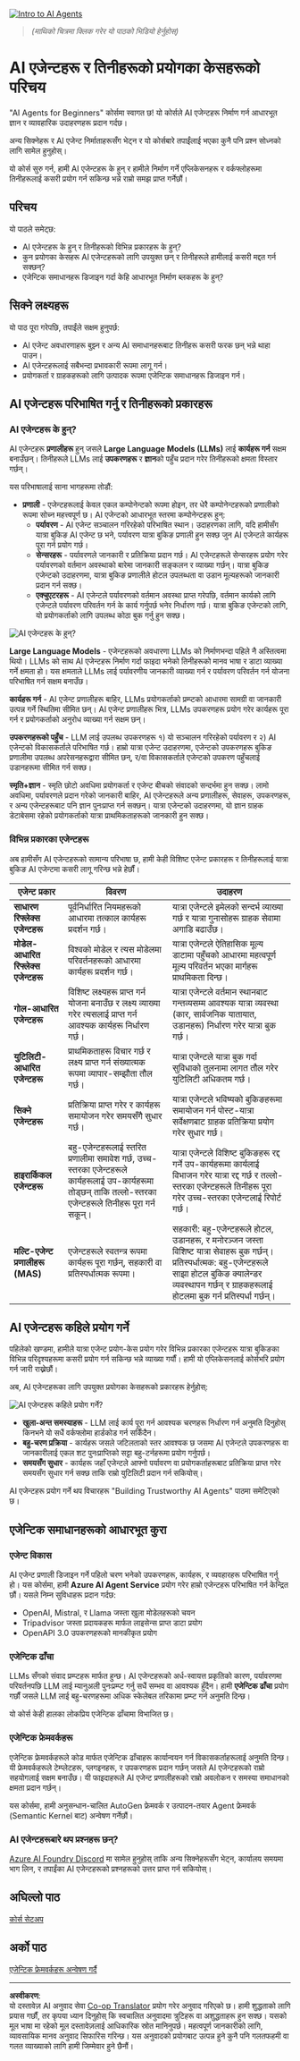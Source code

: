 <!--
CO_OP_TRANSLATOR_METADATA:
{
  "original_hash": "1e40fe956ff79462a02a17080b125041",
  "translation_date": "2025-08-29T10:10:54+00:00",
  "source_file": "01-intro-to-ai-agents/README.md",
  "language_code": "ne"
}
-->
[![Intro to AI Agents](../../../translated_images/lesson-1-thumbnail.d21b2c34b32d35bbc7f1b4a40a81b031970b6076b4e0c59fb006cf818cac5d4a.ne.png)](https://youtu.be/3zgm60bXmQk?si=QA4CW2-cmul5kk3D)

> _(माथिको चित्रमा क्लिक गरेर यो पाठको भिडियो हेर्नुहोस्)_

# AI एजेन्टहरू र तिनीहरूको प्रयोगका केसहरूको परिचय

"AI Agents for Beginners" कोर्समा स्वागत छ! यो कोर्सले AI एजेन्टहरू निर्माण गर्न आधारभूत ज्ञान र व्यावहारिक उदाहरणहरू प्रदान गर्दछ।

अन्य सिक्नेहरू र AI एजेन्ट निर्माताहरूसँग भेट्न र यो कोर्सबारे तपाईंलाई भएका कुनै पनि प्रश्न सोध्नको लागि सामेल हुनुहोस्।

यो कोर्स सुरु गर्न, हामी AI एजेन्टहरू के हुन् र हामीले निर्माण गर्ने एप्लिकेसनहरू र वर्कफ्लोहरूमा तिनीहरूलाई कसरी प्रयोग गर्न सकिन्छ भन्ने राम्रो समझ प्राप्त गर्नेछौं।

## परिचय

यो पाठले समेट्छ:

- AI एजेन्टहरू के हुन् र तिनीहरूको विभिन्न प्रकारहरू के हुन्?
- कुन प्रयोगका केसहरू AI एजेन्टहरूको लागि उपयुक्त छन् र तिनीहरूले हामीलाई कसरी मद्दत गर्न सक्छन्?
- एजेन्टिक समाधानहरू डिजाइन गर्दा केहि आधारभूत निर्माण ब्लकहरू के हुन्?

## सिक्ने लक्ष्यहरू
यो पाठ पूरा गरेपछि, तपाईंले सक्षम हुनुपर्छ:

- AI एजेन्ट अवधारणाहरू बुझ्न र अन्य AI समाधानहरूबाट तिनीहरू कसरी फरक छन् भन्ने थाहा पाउन।
- AI एजेन्टहरूलाई सबैभन्दा प्रभावकारी रूपमा लागू गर्न।
- प्रयोगकर्ता र ग्राहकहरूको लागि उत्पादक रूपमा एजेन्टिक समाधानहरू डिजाइन गर्न।

## AI एजेन्टहरू परिभाषित गर्नु र तिनीहरूको प्रकारहरू

### AI एजेन्टहरू के हुन्?

AI एजेन्टहरू **प्रणालीहरू** हुन् जसले **Large Language Models (LLMs)** लाई **कार्यहरू गर्न** सक्षम बनाउँछन्। तिनीहरूले LLMs लाई **उपकरणहरू** र **ज्ञान**को पहुँच प्रदान गरेर तिनीहरूको क्षमता विस्तार गर्छन्।

यस परिभाषालाई साना भागहरूमा तोडौं:

- **प्रणाली** - एजेन्टहरूलाई केवल एकल कम्पोनेन्टको रूपमा होइन, तर धेरै कम्पोनेन्टहरूको प्रणालीको रूपमा सोच्न महत्त्वपूर्ण छ। AI एजेन्टको आधारभूत स्तरमा कम्पोनेन्टहरू हुन्:
  - **पर्यावरण** - AI एजेन्ट सञ्चालन गरिरहेको परिभाषित स्थान। उदाहरणका लागि, यदि हामीसँग यात्रा बुकिङ AI एजेन्ट छ भने, पर्यावरण यात्रा बुकिङ प्रणाली हुन सक्छ जुन AI एजेन्टले कार्यहरू पूरा गर्न प्रयोग गर्छ।
  - **सेन्सरहरू** - पर्यावरणले जानकारी र प्रतिक्रिया प्रदान गर्छ। AI एजेन्टहरूले सेन्सरहरू प्रयोग गरेर पर्यावरणको वर्तमान अवस्थाको बारेमा जानकारी सङ्कलन र व्याख्या गर्छन्। यात्रा बुकिङ एजेन्टको उदाहरणमा, यात्रा बुकिङ प्रणालीले होटल उपलब्धता वा उडान मूल्यहरूको जानकारी प्रदान गर्न सक्छ।
  - **एक्चुएटरहरू** - AI एजेन्टले पर्यावरणको वर्तमान अवस्था प्राप्त गरेपछि, वर्तमान कार्यको लागि एजेन्टले पर्यावरण परिवर्तन गर्न के कार्य गर्नुपर्छ भनेर निर्धारण गर्छ। यात्रा बुकिङ एजेन्टको लागि, यो प्रयोगकर्ताको लागि उपलब्ध कोठा बुक गर्नु हुन सक्छ।

![AI एजेन्टहरू के हुन्?](../../../translated_images/what-are-ai-agents.1ec8c4d548af601a3a78c6c02e5c355d19c06a4a74fe93e3609a1d08e8c15689.ne.png)

**Large Language Models** - एजेन्टहरूको अवधारणा LLMs को निर्माणभन्दा पहिले नै अस्तित्वमा थियो। LLMs को साथ AI एजेन्टहरू निर्माण गर्दा फाइदा भनेको तिनीहरूको मानव भाषा र डाटा व्याख्या गर्ने क्षमता हो। यस क्षमताले LLMs लाई पर्यावरणीय जानकारी व्याख्या गर्न र पर्यावरण परिवर्तन गर्न योजना परिभाषित गर्न सक्षम बनाउँछ।

**कार्यहरू गर्न** - AI एजेन्ट प्रणालीहरू बाहिर, LLMs प्रयोगकर्ताको प्रम्प्टको आधारमा सामग्री वा जानकारी उत्पन्न गर्ने स्थितिमा सीमित छन्। AI एजेन्ट प्रणालीहरू भित्र, LLMs उपकरणहरू प्रयोग गरेर कार्यहरू पूरा गर्न र प्रयोगकर्ताको अनुरोध व्याख्या गर्न सक्षम छन्।

**उपकरणहरूको पहुँच** - LLM लाई उपलब्ध उपकरणहरू १) यो सञ्चालन गरिरहेको पर्यावरण र २) AI एजेन्टको विकासकर्ताले परिभाषित गर्छ। हाम्रो यात्रा एजेन्ट उदाहरणमा, एजेन्टको उपकरणहरू बुकिङ प्रणालीमा उपलब्ध अपरेसनहरूद्वारा सीमित छन्, र/वा विकासकर्ताले एजेन्टको उपकरण पहुँचलाई उडानहरूमा सीमित गर्न सक्छ।

**स्मृति+ज्ञान** - स्मृति छोटो अवधिमा प्रयोगकर्ता र एजेन्ट बीचको संवादको सन्दर्भमा हुन सक्छ। लामो अवधिमा, पर्यावरणले प्रदान गरेको जानकारी बाहिर, AI एजेन्टहरूले अन्य प्रणालीहरू, सेवाहरू, उपकरणहरू, र अन्य एजेन्टहरूबाट पनि ज्ञान पुनःप्राप्त गर्न सक्छन्। यात्रा एजेन्टको उदाहरणमा, यो ज्ञान ग्राहक डेटाबेसमा रहेको प्रयोगकर्ताको यात्रा प्राथमिकताहरूको जानकारी हुन सक्छ।

### विभिन्न प्रकारका एजेन्टहरू

अब हामीसँग AI एजेन्टहरूको सामान्य परिभाषा छ, हामी केही विशिष्ट एजेन्ट प्रकारहरू र तिनीहरूलाई यात्रा बुकिङ AI एजेन्टमा कसरी लागू गरिन्छ भन्ने हेर्छौं।

| **एजेन्ट प्रकार**                | **विवरण**                                                                                                                       | **उदाहरण**                                                                                                                                                                                                                   |
| ----------------------------- | ------------------------------------------------------------------------------------------------------------------------------------- | ----------------------------------------------------------------------------------------------------------------------------------------------------------------------------------------------------------------------------- |
| **साधारण रिफ्लेक्स एजेन्टहरू**      | पूर्वनिर्धारित नियमहरूको आधारमा तत्काल कार्यहरू प्रदर्शन गर्छ।                                                                                  | यात्रा एजेन्टले इमेलको सन्दर्भ व्याख्या गर्छ र यात्रा गुनासोहरू ग्राहक सेवामा अगाडि बढाउँछ।                                                                                                                          |
| **मोडेल-आधारित रिफ्लेक्स एजेन्टहरू** | विश्वको मोडेल र त्यस मोडेलमा परिवर्तनहरूको आधारमा कार्यहरू प्रदर्शन गर्छ।                                                              | यात्रा एजेन्टले ऐतिहासिक मूल्य डाटामा पहुँचको आधारमा महत्वपूर्ण मूल्य परिवर्तन भएका मार्गहरू प्राथमिकता दिन्छ।                                                                                                             |
| **गोल-आधारित एजेन्टहरू**         | विशिष्ट लक्ष्यहरू प्राप्त गर्न योजना बनाउँछ र लक्ष्य व्याख्या गरेर त्यसलाई प्राप्त गर्न आवश्यक कार्यहरू निर्धारण गर्छ।                                  | यात्रा एजेन्टले वर्तमान स्थानबाट गन्तव्यसम्म आवश्यक यात्रा व्यवस्था (कार, सार्वजनिक यातायात, उडानहरू) निर्धारण गरेर यात्रा बुक गर्छ।                                                                                |
| **युटिलिटी-आधारित एजेन्टहरू**      | प्राथमिकताहरू विचार गर्छ र लक्ष्य प्राप्त गर्न संख्यात्मक रूपमा व्यापार-सम्झौता तौल गर्छ।                                               | यात्रा एजेन्टले यात्रा बुक गर्दा सुविधाको तुलनामा लागत तौल गरेर युटिलिटी अधिकतम गर्छ।                                                                                                                                          |
| **सिक्ने एजेन्टहरू**           | प्रतिक्रिया प्राप्त गरेर र कार्यहरू समायोजन गरेर समयसँगै सुधार गर्छ।                                                        | यात्रा एजेन्टले भविष्यको बुकिङहरूमा समायोजन गर्न पोस्ट-यात्रा सर्वेक्षणबाट ग्राहक प्रतिक्रिया प्रयोग गरेर सुधार गर्छ।                                                                                                               |
| **हाइरार्किकल एजेन्टहरू**       | बहु-एजेन्टहरूलाई स्तरित प्रणालीमा समावेश गर्छ, उच्च-स्तरका एजेन्टहरूले कार्यहरूलाई उप-कार्यहरूमा तोड्छन् ताकि तल्लो-स्तरका एजेन्टहरूले तिनीहरू पूरा गर्न सकून्। | यात्रा एजेन्टले विशिष्ट बुकिङहरू रद्द गर्ने उप-कार्यहरूमा कार्यलाई विभाजन गरेर यात्रा रद्द गर्छ र तल्लो-स्तरका एजेन्टहरूले तिनीहरू पूरा गरेर उच्च-स्तरका एजेन्टलाई रिपोर्ट गर्छ।                                     |
| **मल्टि-एजेन्ट प्रणालीहरू (MAS)** | एजेन्टहरूले स्वतन्त्र रूपमा कार्यहरू पूरा गर्छन्, सहकारी वा प्रतिस्पर्धात्मक रूपमा।                                                           | सहकारी: बहु-एजेन्टहरूले होटल, उडानहरू, र मनोरञ्जन जस्ता विशिष्ट यात्रा सेवाहरू बुक गर्छन्। प्रतिस्पर्धात्मक: बहु-एजेन्टहरूले साझा होटल बुकिङ क्यालेन्डर व्यवस्थापन गर्छन् र ग्राहकहरूलाई होटलमा बुक गर्न प्रतिस्पर्धा गर्छन्। |

## AI एजेन्टहरू कहिले प्रयोग गर्ने

पहिलेको खण्डमा, हामीले यात्रा एजेन्ट प्रयोग-केस प्रयोग गरेर विभिन्न प्रकारका एजेन्टहरू यात्रा बुकिङका विभिन्न परिदृश्यहरूमा कसरी प्रयोग गर्न सकिन्छ भन्ने व्याख्या गर्यौं। हामी यो एप्लिकेसनलाई कोर्सभरि प्रयोग गर्न जारी राख्नेछौं।

अब, AI एजेन्टहरूका लागि उपयुक्त प्रयोगका केसहरूको प्रकारहरू हेर्नुहोस्:

![AI एजेन्टहरू कहिले प्रयोग गर्ने?](../../../translated_images/when-to-use-ai-agents.54becb3bed74a479f5caca9c951132ce81d482a6704bcd22e5a600dbabc9434e.ne.png)

- **खुला-अन्त समस्याहरू** - LLM लाई कार्य पूरा गर्न आवश्यक चरणहरू निर्धारण गर्न अनुमति दिनुहोस् किनभने यो सधैं वर्कफ्लोमा हार्डकोड गर्न सकिँदैन।
- **बहु-चरण प्रक्रिया** - कार्यहरू जसले जटिलताको स्तर आवश्यक छ जसमा AI एजेन्टले उपकरणहरू वा जानकारीलाई एकल शट पुनःप्राप्तिको सट्टा बहु-टर्नहरूमा प्रयोग गर्नुपर्छ।  
- **समयसँग सुधार** - कार्यहरू जहाँ एजेन्टले आफ्नो पर्यावरण वा प्रयोगकर्ताहरूबाट प्रतिक्रिया प्राप्त गरेर समयसँग सुधार गर्न सक्छ ताकि राम्रो युटिलिटी प्रदान गर्न सकियोस्।

AI एजेन्टहरू प्रयोग गर्ने थप विचारहरू "Building Trustworthy AI Agents" पाठमा समेटिएको छ।

## एजेन्टिक समाधानहरूको आधारभूत कुरा

### एजेन्ट विकास

AI एजेन्ट प्रणाली डिजाइन गर्ने पहिलो चरण भनेको उपकरणहरू, कार्यहरू, र व्यवहारहरू परिभाषित गर्नु हो। यस कोर्समा, हामी **Azure AI Agent Service** प्रयोग गरेर हाम्रो एजेन्टहरू परिभाषित गर्न केन्द्रित छौं। यसले निम्न सुविधाहरू प्रदान गर्दछ:

- OpenAI, Mistral, र Llama जस्ता खुला मोडेलहरूको चयन
- Tripadvisor जस्ता प्रदायकहरू मार्फत लाइसेन्स प्राप्त डाटा प्रयोग
- OpenAPI 3.0 उपकरणहरूको मानकीकृत प्रयोग

### एजेन्टिक ढाँचा

LLMs सँगको संवाद प्रम्प्टहरू मार्फत हुन्छ। AI एजेन्टहरूको अर्ध-स्वायत्त प्रकृतिको कारण, पर्यावरणमा परिवर्तनपछि LLM लाई म्यानुअली पुनःप्रम्प्ट गर्नु सधैं सम्भव वा आवश्यक हुँदैन। हामी **एजेन्टिक ढाँचा** प्रयोग गर्छौं जसले LLM लाई बहु-चरणहरूमा अधिक स्केलेबल तरिकामा प्रम्प्ट गर्न अनुमति दिन्छ।

यो कोर्स केही हालका लोकप्रिय एजेन्टिक ढाँचामा विभाजित छ।

### एजेन्टिक फ्रेमवर्कहरू

एजेन्टिक फ्रेमवर्कहरूले कोड मार्फत एजेन्टिक ढाँचाहरू कार्यान्वयन गर्न विकासकर्ताहरूलाई अनुमति दिन्छ। यी फ्रेमवर्कहरूले टेम्प्लेटहरू, प्लगइनहरू, र उपकरणहरू प्रदान गर्छन् जसले AI एजेन्टहरूको राम्रो सहयोगलाई सक्षम बनाउँछ। यी फाइदाहरूले AI एजेन्ट प्रणालीहरूको राम्रो अवलोकन र समस्या समाधानको क्षमता प्रदान गर्छन्।

यस कोर्समा, हामी अनुसन्धान-चालित AutoGen फ्रेमवर्क र उत्पादन-तयार Agent फ्रेमवर्क (Semantic Kernel बाट) अन्वेषण गर्नेछौं।

### AI एजेन्टहरूबारे थप प्रश्नहरू छन्?

[Azure AI Foundry Discord](https://aka.ms/ai-agents/discord) मा सामेल हुनुहोस् ताकि अन्य सिक्नेहरूसँग भेट्न, कार्यालय समयमा भाग लिन, र तपाईंका AI एजेन्टहरूको प्रश्नहरूको उत्तर प्राप्त गर्न सकियोस्।

## अघिल्लो पाठ

[कोर्स सेटअप](../00-course-setup/README.md)

## अर्को पाठ

[एजेन्टिक फ्रेमवर्कहरू अन्वेषण गर्दै](../02-explore-agentic-frameworks/README.md)

---

**अस्वीकरण**:  
यो दस्तावेज़ AI अनुवाद सेवा [Co-op Translator](https://github.com/Azure/co-op-translator) प्रयोग गरेर अनुवाद गरिएको छ। हामी शुद्धताको लागि प्रयास गर्छौं, तर कृपया ध्यान दिनुहोस् कि स्वचालित अनुवादमा त्रुटिहरू वा अशुद्धताहरू हुन सक्छ। यसको मूल भाषा मा रहेको मूल दस्तावेज़लाई आधिकारिक स्रोत मानिनुपर्छ। महत्वपूर्ण जानकारीको लागि, व्यावसायिक मानव अनुवाद सिफारिस गरिन्छ। यस अनुवादको प्रयोगबाट उत्पन्न हुने कुनै पनि गलतफहमी वा गलत व्याख्याको लागि हामी जिम्मेवार हुने छैनौं।